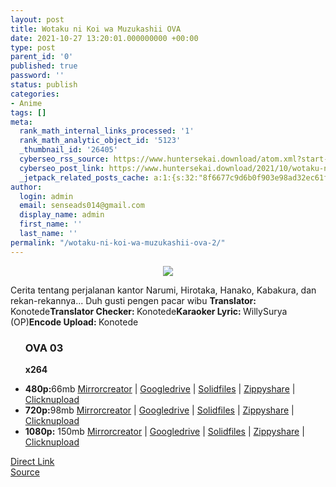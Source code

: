 ```yaml
---
layout: post
title: Wotaku ni Koi wa Muzukashii OVA
date: 2021-10-27 13:20:01.000000000 +00:00
type: post
parent_id: '0'
published: true
password: ''
status: publish
categories:
- Anime
tags: []
meta:
  rank_math_internal_links_processed: '1'
  rank_math_analytic_object_id: '5123'
  _thumbnail_id: '26405'
  cyberseo_rss_source: https://www.huntersekai.download/atom.xml?start-index=1
  cyberseo_post_link: https://www.huntersekai.download/2021/10/wotaku-ni-koi-wa-muzukashii-ova.html
  _jetpack_related_posts_cache: a:1:{s:32:"8f6677c9d6b0f903e98ad32ec61f8deb";a:2:{s:7:"expires";i:1653332035;s:7:"payload";a:3:{i:0;a:1:{s:2:"id";i:26108;}i:1;a:1:{s:2:"id";i:26120;}i:2;a:1:{s:2:"id";i:26144;}}}}
author:
  login: admin
  email: senseads014@gmail.com
  display_name: admin
  first_name: ''
  last_name: ''
permalink: "/wotaku-ni-koi-wa-muzukashii-ova-2/"
---
```

<p> <a class="popup" data-target="38349"></a>
<div class="separator" style="clear: both; text-align: center;"><a href="https://blogger.googleusercontent.com/img/a/AVvXsEjGgHOFw1J5gWREOZEUHxrjU80tXhW6-54rQoaYPxy75hUHMvdeC9lwtGkRnm523EMCdZPPDt59_6VYFUOP5zeeQWt6Uy5__MUw9ftJlDoBxPQumSr8B0BUrNRiL5IymB4E70h4Vwe0h769N4ywmyyHzTCC_CAXUU2bIpfTP9oWjW-ghkc-uKY40Ew6" imageanchor="1" style="margin-left: 1em; margin-right: 1em;"><img border="0" data-original-height="318" data-original-width="225" src="{{ site.baseurl }}/assets/2021/10/AVvXsEjGgHOFw1J5gWREOZEUHxrjU80tXhW6-54rQoaYPxy75hUHMvdeC9lwtGkRnm523EMCdZPPDt59_6VYFUOP5zeeQWt6Uy5__MUw9ftJlDoBxPQumSr8B0BUrNRiL5IymB4E70h4Vwe0h769N4ywmyyHzTCC_CAXUU2bIpfTP9oWjW-ghkc-uKY40Ew6" /></a></div>
<p>Cerita tentang perjalanan kantor Narumi, Hirotaka, Hanako, Kabakura, dan rekan-rekannya... Duh gusti pengen pacar wibu<a name="more"></a>
<pekerja><b>Translator: </b><span>Konotede</span><b>Translator Checker: </b><span>Konotede</span><b>Karaoker Lyric: </b><span>WillySurya (OP)</span><b>Encode Upload: </b><span>Konotede</span></pekerja>
<div class="dl">
<ul />
<h3>OVA 03</h3>
<p><strong>x264</strong>
<li><b>480p:</b><span id="size">66mb</span> <a href="https://cararegistrasi.com/oV7DRQd5">Mirrorcreator</a> | <a href="https://cararegistrasi.com/KQKaqkhs">Googledrive</a> | <a href="https://cararegistrasi.com/zhLubHeVpJKB">Solidfiles</a> | <a href="https://cararegistrasi.com/s2BRzwW3">Zippyshare</a> | <a href="https://cararegistrasi.com/5XIDVIbKM6">Clicknupload</a></li>
<li><b>720p:</b><span id="size">98mb</span> <a href="https://cararegistrasi.com/0iGHC3Vlg0p">Mirrorcreator</a> | <a href="https://cararegistrasi.com/dx0cOWCf">Googledrive</a> | <a href="https://cararegistrasi.com/Qja7w">Solidfiles</a> | <a href="https://cararegistrasi.com/IDwLP6avyT">Zippyshare</a> | <a href="https://cararegistrasi.com/uwBQW9QcKP2d">Clicknupload</a></li>
<li><b>1080p:</b> <span id="size">150mb</span> <a href="https://cararegistrasi.com/5yeU">Mirrorcreator</a> | <a href="https://cararegistrasi.com/HR0sNJhvS">Googledrive</a> | <a href="https://cararegistrasi.com/9rtl8bhRB">Solidfiles</a> | <a href="https://cararegistrasi.com/RbjTeuktoRv">Zippyshare</a> | <a href="https://cararegistrasi.com/325MsOjhf5Hv">Clicknupload</a></li>
</div>
<link rel="stylesheet" href="https://cdnjs.cloudflare.com/ajax/libs/font-awesome/4.7.0/css/font-awesome.min.css" />
<div class="divbtn"> <a href="https://handymansurrender.com/fihup8buzv?key=94550f7ce39444073321dde3b8782f97" class="btn"><i class="fa fa-download"></i> Direct Link</a> <br /><a href="https://www.huntersekai.download/2021/10/wotaku-ni-koi-wa-muzukashii-ova.html">Source</a> </div>

